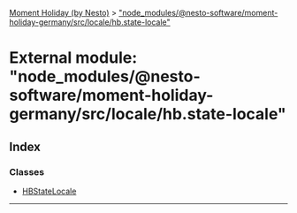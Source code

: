 [Moment Holiday (by Nesto)](../README.md) > ["node_modules/@nesto-software/moment-holiday-germany/src/locale/hb.state-locale"](../modules/_node_modules__nesto_software_moment_holiday_germany_src_locale_hb_state_locale_.md)

# External module: "node_modules/@nesto-software/moment-holiday-germany/src/locale/hb.state-locale"

## Index

### Classes

* [HBStateLocale](../classes/_node_modules__nesto_software_moment_holiday_germany_src_locale_hb_state_locale_.hbstatelocale.md)

---

